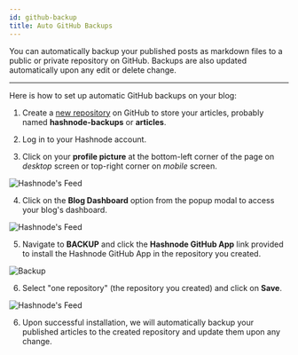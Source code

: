 ```yaml
---
id: github-backup
title: Auto GitHub Backups
---
```


You can automatically backup your published posts as markdown files to a public or private repository on GitHub. Backups are also updated automatically upon any edit or delete change.

---

Here is how to set up automatic GitHub backups on your blog:

1. Create a [new repository](https://github.new/) on GitHub to store your articles, probably named **hashnode-backups** or **articles**.

2. Log in to your Hashnode account.

3. Click on your **profile picture** at the bottom-left corner of the page on *desktop* screen or top-right corner on *mobile* screen.

![Hashnode's Feed](https://cdn.hashnode.com/res/hashnode/image/upload/v1616492775188/7u9FsH_We.png?auto=compress)

4. Click on the **Blog Dashboard** option from the popup modal to access your blog's dashboard.

![Hashnode's Feed](https://cdn.hashnode.com/res/hashnode/image/upload/v1616495148429/anxbO8ZqM.png?auto=compress)

5. Navigate to **BACKUP** and click the **Hashnode GitHub App** link provided to install the Hashnode GitHub App in the repository you created. 

![Backup](https://cdn.hashnode.com/res/hashnode/image/upload/v1616498249834/hf1tk9VQ0.png?auto=compress)

6. Select "one repository" (the repository you created) and click on **Save**.

![Hashnode's Feed](https://cdn.hashnode.com/res/hashnode/image/upload/v1611067017327/gNs4WB9xS.png?auto=compress)

6. Upon successful installation, we will automatically backup your published articles to the created repository and update them upon any change.